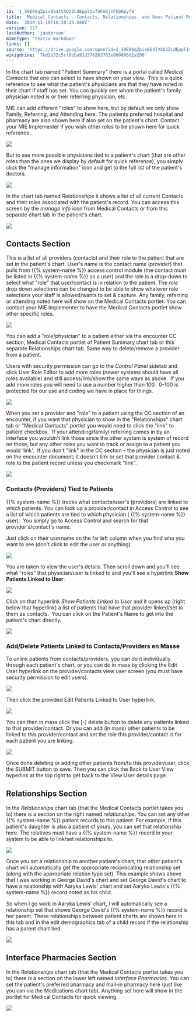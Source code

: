 ```yaml
---
id: '1_S9E96qZpixBS4IVXO2ZLdEppl1vfUFG0jYFhbNpyf8'
title: 'Medical Contacts - Contacts, Relationships, and User-Patient Relationships'
date: '2024-11-19T16:38:26.680Z'
version: 117
lastAuthor: 'janderson'
mimeType: 'text/x-markdown'
links: []
source: 'https://drive.google.com/open?id=1_S9E96qZpixBS4IVXO2ZLdEppl1vfUFG0jYFhbNpyf8'
wikigdrive: '7bd2b52c5cf9bba91d376203703e860806d2a208'
---
```

In the chart tab named "Patient Summary" there is a portal called *Medical Contacts* that one can select to have shown on your view.  This is a quick reference to see what the patient's physicians are that they have noted in their chart if staff has set. You can quickly see whom the patient's family physician noted is or their referring physician, etc.

MIE can add different "roles" to show here, but by default we only show Family, Referring, and Attending here. The patients preferred hospital and pharmacy are also shown here if also set on the patient's chart. Contact your MIE Implementer if you wish other *roles* to be shown here for quick reference.

![](../medical-contacts-contacts-relationships-and-user-patient-relationships.assets/1cc57da4dd4181dee7f79eec8c52a4a2.png)

But to see more possible physicians tied to a patient's chart (that are other roles than the ones we display by default for quick reference), you simply click the "manage information" icon and get to the full list of the patient's doctors.

![](../medical-contacts-contacts-relationships-and-user-patient-relationships.assets/9bf62fe23b4702d81728903713fb35be.png)

In the chart tab named *Relationships* it shows a list of all current Contacts and their roles associated with the patient's record. You can access this screen by the *manage info* icon from Medical Contacts or from this separate chart tab in the patient's chart.

![](../medical-contacts-contacts-relationships-and-user-patient-relationships.assets/d2e1f5668ae1129e3955bf0f6b134968.png)

## Contacts Section

This is a list of all providers (contacts) and their role to the patient that are set in the patient's chart. User's name is the contact name (provider) that pulls from {{% system-name %}} access control module (the contact must be listed in {{% system-name %}} as a user) and the role is a drop-down to select what "role" that user/contact is in relation to the patient. The *role* drop down selections can be changed to be able to show whatever role selections your staff is allowed/wants to set & capture. Any family, referring or attending noted here will show on the Medical Contacts portlet. You can contact your MIE Implementer to have the Medical Contacts portlet show other specific roles.

![](../medical-contacts-contacts-relationships-and-user-patient-relationships.assets/2b677ef379b6b7fdffa393399665bd55.png)

You can add a "role/physician" to a patient either via the encounter CC section, Medical Contacts portlet of Patient Summary chart tab or this separate Relationships chart tab. Same way to delete/remove a provider from a patient.

Users with security permission can go to the *Control Panel* sidetab and click User Role Editor to add more roles (newer systems should have all roles available) and still access/link/show the same ways as above.  If you add more roles you will need to use a number higher than 100.  0-100 is protected for our use and coding we have in place for things.

![](../medical-contacts-contacts-relationships-and-user-patient-relationships.assets/638acb6b400f4a0f7435e4a4df4a52d7.png)

When you set a provider and "role" to a patient using the CC section of an encounter, if you want that physician to show in the "Relationships" chart tab or "Medical Contacts" portlet you would need to click the "link" to patient checkbox.  If your attending/family/ referring comes in by an interface you wouldn't link those since the other system is system of record on those, but any other roles you want to track or assign to a patient you would ‘link'.  If you don't "link" in the CC section – the physician is just noted on the encounter document; it doesn't link or set that provider contact & role to the patient record unless you checkmark "link".

![](../medical-contacts-contacts-relationships-and-user-patient-relationships.assets/0c1b02b0c2d62eab821c773e9c0acef9.png)

### Contacts (Providers) Tied to Patients

{{% system-name %}} tracks what contacts/user's (providers) are linked to which patients. You can look up a provider/contact in Access Control to see a list of which patients are tied to which physician ( {{% system-name %}} user).  You simply go to Access Control and search for that provider's/contact's name.

Just click on their username on the far left column when you find who you want to see (don't click to edit the user or anything).

![](../medical-contacts-contacts-relationships-and-user-patient-relationships.assets/3da284cb3ea780920655bc6b6721d48e.png)

You are taken to view the user's details. Then scroll down and you'll see what "roles" that physician/user is linked to and you'll see a hyperlink **Show Patients Linked to User**.

![](../medical-contacts-contacts-relationships-and-user-patient-relationships.assets/4b5cdd6f9989791b4d11a29cf8716058.png)

Click on that hyperlink *Show Patients Linked to User* and it opens up (right below that hyperlink) a list of patients that have that provider linked/set to them as contacts.  You can click on the Patient's Name to get into the patient's chart directly.

![](../medical-contacts-contacts-relationships-and-user-patient-relationships.assets/92f08080684fc9e0f01d14e561117dc5.png)

### Add/Delete Patients Linked to Contacts/Providers en Masse

To unlink patients from contacts/providers, you can do it individually through each patient's chart, or you can do in mass by clicking the Edit User hyperlink on the provider/contacts view user screen (you must have security permission to edit users).

![](../medical-contacts-contacts-relationships-and-user-patient-relationships.assets/2299496a0b68d279aa320abca097f6aa.png)

Then click the provided Edit Patients Linked to User hyperlink.

![](../medical-contacts-contacts-relationships-and-user-patient-relationships.assets/96ce54e8d0093fbbe269850e75dbd896.png)

You can then in mass click the [-] delete button to delete any patients linked to that provider/contact. Or you can add (in mass) other patients to be linked to this provider/contact and set the role this provider/contact is for each patient you are linking.

![](../medical-contacts-contacts-relationships-and-user-patient-relationships.assets/9d559e2fe5dd870ac47a175956fd735b.png)

Once done deleting or adding other patients from/to this provider/user, click the SUBMIT button to save. Then you can click the Back to User View hyperlink at the top right to get back to the View User details page.

## Relationships Section

In the *Relationships* chart tab (that the Medical Contacts portlet takes you to) there is a section on the right named *relationships*. You can set any other {{% system-name %}} patient records to this patient. For example, if this patient's daughter is also a patient of yours, you can set that relationship here. The relatives must have a {{% system-name %}} record in your system to be able to link/set relationships to.

![](../medical-contacts-contacts-relationships-and-user-patient-relationships.assets/1d3111bdae4943f770975269e0d4b3ac.png)

Once you set a relationship to another patient's chart, that other patient's chart will automatically get the appropriate reciprocating relationship set (along with the appropriate relation type set). This example shows above that I was working in George David's chart and set George David's chart to have a relationship with Aaryka Lewis' chart and set Aaryka Lewis's {{% system-name %}} record noted as his child.

So when I go work in Aaryka Lewis' chart, I will automatically see a relationship set that shows George David's {{% system-name %}} record is her parent. These relationships between patient charts are shown here in this tab and in the edit demographics tab of a child record if the relationship has a parent chart tied.

![](../medical-contacts-contacts-relationships-and-user-patient-relationships.assets/1e304c114fc4ec4a4d69d6c724dc4237.png)

## Interface Pharmacies Section

In the *Relationships* chart tab (that the Medical Contacts portlet takes you to) there is a section on the lower left named *Interface Pharmacies.* You can set the patient's preferred pharmacy and mail-in pharmacy here (just like you can via the Medications chart tab). Anything set here will show in the portlet for Medical Contacts for quick viewing.

![](../medical-contacts-contacts-relationships-and-user-patient-relationships.assets/b7f7850adac7aabe9dd485b562aa2f04.png)

